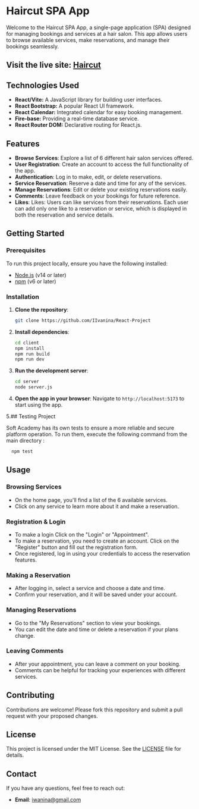 # Haircut SPA App

Welcome to the Haircut SPA App, a single-page application (SPA) designed for managing bookings and services at a hair salon. This app allows users to browse available services, make reservations, and manage their bookings seamlessly.
## Visit the live site: [Haircut](https://react-project-5a2ef.web.app/)

## Technologies Used

- **React/Vite:** A JavaScript library for building user interfaces.
- **React Bootstrap:** A popular React UI framework.
- **React Calendar:** Integrated calendar for easy booking management.
- **Fire-base:** Providing a real-time database service.
- **React Router DOM:** Declarative routing for React.js.
  
## Features

- **Browse Services**: Explore a list of 6 different hair salon services offered.
- **User Registration**: Create an account to access the full functionality of the app.
- **Authentication**: Log in to make, edit, or delete reservations.
- **Service Reservation**: Reserve a date and time for any of the services.
- **Manage Reservations**: Edit or delete your existing reservations easily.
- **Comments**: Leave feedback on your bookings for future reference.
- **Likes**: Likes: Users can like services from their reservations. Each user can add only one like to a reservation or service, which is displayed in both the reservation and service details.

## Getting Started

### Prerequisites

To run this project locally, ensure you have the following installed:

- [Node.js](https://nodejs.org/) (v14 or later)
- [npm](https://www.npmjs.com/) (v6 or later)

### Installation

1. **Clone the repository**:
    ```bash
    git clone https://github.com/IIvanina/React-Project
    ```

2. **Install dependencies**:
    ```bash
    cd client
    npm install
    npm run build
    npm run dev
    ```

3. **Run the development server**:
    ```bash
    cd server
    node server.js
    ```

4. **Open the app in your browser**:
    Navigate to `http://localhost:5173` to start using the app.

5.## Testing Project

Soft Academy has its own tests to ensure a more reliable and secure platform operation. To run them, execute the following command from the main directory :

  ```bash
    npm test
  ```

## Usage

### Browsing Services

- On the home page, you'll find a list of the 6 available services.
- Click on any service to learn more about it and make a reservation.

### Registration & Login
- To make a login Click on the "Login" or "Appointment".
- To make a reservation, you need to create an account. Click on the "Register" button and fill out the registration form.
- Once registered, log in using your credentials to access the reservation features.

### Making a Reservation

- After logging in, select a service and choose a date and time.
- Confirm your reservation, and it will be saved under your account.

### Managing Reservations

- Go to the "My Reservations" section to view your bookings.
- You can edit the date and time or delete a reservation if your plans change.

### Leaving Comments

- After your appointment, you can leave a comment on your booking.
- Comments can be helpful for tracking your experiences with different services.

## Contributing

Contributions are welcome! Please fork this repository and submit a pull request with your proposed changes.

## License

This project is licensed under the MIT License. See the [LICENSE](LICENSE) file for details.

## Contact

If you have any questions, feel free to reach out:

- **Email**: iwanina@gmail.com

